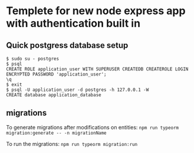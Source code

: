 # Templete for new node express app with authentication built in

## Quick postgress database setup

```
$ sudo su - postgres
$ psql
CREATE ROLE application_user WITH SUPERUSER CREATEDB CREATEROLE LOGIN ENCRYPTED PASSWORD 'application_user';
\q
$ exit
$ psql -U application_user -d postgres -h 127.0.0.1 -W
CREATE database application_database
```
## migrations

To generate migrations after modifications on entities:
`npm run typeorm migration:generate -- -n migrationName`

To run the migrations:
`npm run typeorm migration:run`
